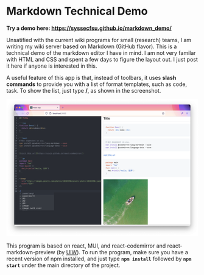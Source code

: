 # Markdown Technical Demo

**Try a demo here: https://syssecfsu.github.io/markdown_demo/**

Unsatified with the current wiki programs for small (research) teams, I am writing my wiki server 
based on Markdown (GitHub flavor). This is a technical demo of the markdown editor I have in mind. 
I am not very familar with HTML and CSS and spent a few days to figure the layout out. 
I just post it here if anyone is interested in this. 

A useful feature of this app is that, instead of toolbars, it uses **slash commands** to provide
you with a list of format templates, such as code, task. To show the list, just type **/**, as shown
in the screenshot. 

<img src="https://github.com/syssecfsu/markdow_demo/blob/master/public/screenshot.png?raw=true" width="800"/>

This program is based on react, MUI, and react-codemirror and react-markdown-preview (by [UIW](https://github.com/uiwjs)). 
To run the program, make sure you have a recent version of npm installed, and just type **```npm install```** followed by
**```npm start```** under the main directory of the project.  
